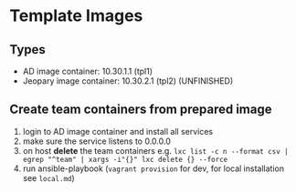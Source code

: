 # Template Images

## Types

- AD image container: 10.30.1.1 (tpl1)
- Jeopary image container: 10.30.2.1 (tpl2) (UNFINISHED)


## Create team containers from prepared image

1. login to AD image container and install all services
1. make sure the service listens to 0.0.0.0
1. on host **delete** the team containers e.g. `lxc list -c n --format csv | egrep "^team" | xargs -i"{}" lxc delete {} --force`
1. run ansible-playbook (`vagrant provision` for dev, for local installation see `local.md`)
